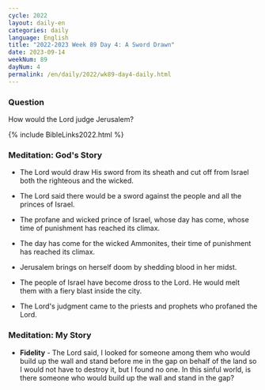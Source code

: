 ```yaml
---
cycle: 2022
layout: daily-en
categories: daily
language: English
title: "2022-2023 Week 89 Day 4: A Sword Drawn"
date: 2023-09-14
weekNum: 89
dayNum: 4
permalink: /en/daily/2022/wk89-day4-daily.html
---
```


### Question     
How would the Lord judge Jerusalem?

{% include BibleLinks2022.html %}

### Meditation: God's Story   
+ The Lord would draw His sword from its sheath and cut off from Israel both the righteous and the wicked. 

+ The Lord said there would be a sword against the people and all the princes of Israel. 

+ The profane and wicked prince of Israel, whose day has come, whose time of punishment has reached its climax. 

+ The day has come for the wicked Ammonites, their time of punishment has reached its climax. 

+ Jerusalem brings on herself doom by shedding blood in her midst. 

+ The people of Israel have become dross to the Lord. He would melt them with a fiery blast inside the city. 

+ The Lord's judgment came to the priests and prophets who profaned the Lord. 

### Meditation: My Story   
+ **Fidelity** - The Lord said, I looked for someone among them who would build up the wall and stand before me in the gap on behalf of the land so I would not have to destroy it, but I found no one. In this sinful world, is there someone who would build up the wall and stand in the gap? 
